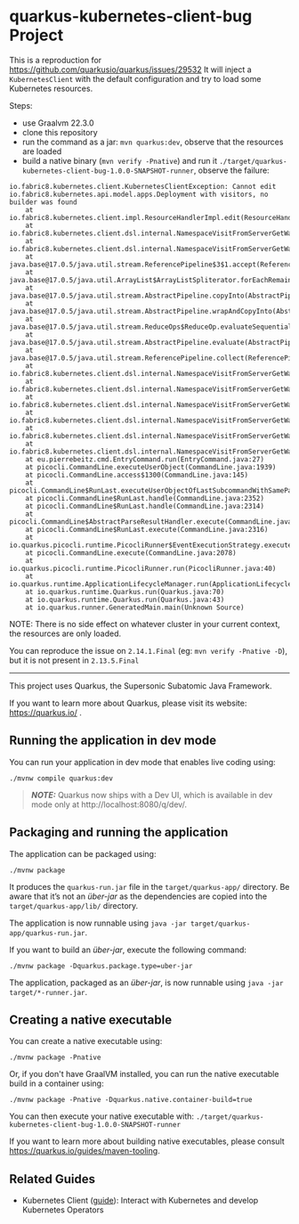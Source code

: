 # quarkus-kubernetes-client-bug Project

This is a reproduction for https://github.com/quarkusio/quarkus/issues/29532
It will inject a `KubernetesClient` with the default configuration and try to load some Kubernetes resources.

Steps:

* use Graalvm 22.3.0
* clone this repository
* run the command as a jar: `mvn quarkus:dev`, observe that the resources are loaded
* build a native binary (`mvn verify -Pnative`) and run it `./target/quarkus-kubernetes-client-bug-1.0.0-SNAPSHOT-runner`, observe the failure:

```text
io.fabric8.kubernetes.client.KubernetesClientException: Cannot edit io.fabric8.kubernetes.api.model.apps.Deployment with visitors, no builder was found
	at io.fabric8.kubernetes.client.impl.ResourceHandlerImpl.edit(ResourceHandlerImpl.java:61)
	at io.fabric8.kubernetes.client.dsl.internal.NamespaceVisitFromServerGetWatchDeleteRecreateWaitApplicableListImpl.acceptVisitors(NamespaceVisitFromServerGetWatchDeleteRecreateWaitApplicableListImpl.java:292)
	at io.fabric8.kubernetes.client.dsl.internal.NamespaceVisitFromServerGetWatchDeleteRecreateWaitApplicableListImpl.lambda$getItems$1(NamespaceVisitFromServerGetWatchDeleteRecreateWaitApplicableListImpl.java:112)
	at java.base@17.0.5/java.util.stream.ReferencePipeline$3$1.accept(ReferencePipeline.java:197)
	at java.base@17.0.5/java.util.ArrayList$ArrayListSpliterator.forEachRemaining(ArrayList.java:1625)
	at java.base@17.0.5/java.util.stream.AbstractPipeline.copyInto(AbstractPipeline.java:509)
	at java.base@17.0.5/java.util.stream.AbstractPipeline.wrapAndCopyInto(AbstractPipeline.java:499)
	at java.base@17.0.5/java.util.stream.ReduceOps$ReduceOp.evaluateSequential(ReduceOps.java:921)
	at java.base@17.0.5/java.util.stream.AbstractPipeline.evaluate(AbstractPipeline.java:234)
	at java.base@17.0.5/java.util.stream.ReferencePipeline.collect(ReferencePipeline.java:682)
	at io.fabric8.kubernetes.client.dsl.internal.NamespaceVisitFromServerGetWatchDeleteRecreateWaitApplicableListImpl.getItems(NamespaceVisitFromServerGetWatchDeleteRecreateWaitApplicableListImpl.java:114)
	at io.fabric8.kubernetes.client.dsl.internal.NamespaceVisitFromServerGetWatchDeleteRecreateWaitApplicableListImpl.resources(NamespaceVisitFromServerGetWatchDeleteRecreateWaitApplicableListImpl.java:119)
	at io.fabric8.kubernetes.client.dsl.internal.NamespaceVisitFromServerGetWatchDeleteRecreateWaitApplicableListImpl.getResources(NamespaceVisitFromServerGetWatchDeleteRecreateWaitApplicableListImpl.java:124)
	at io.fabric8.kubernetes.client.dsl.internal.NamespaceVisitFromServerGetWatchDeleteRecreateWaitApplicableListImpl.performOperation(NamespaceVisitFromServerGetWatchDeleteRecreateWaitApplicableListImpl.java:327)
	at io.fabric8.kubernetes.client.dsl.internal.NamespaceVisitFromServerGetWatchDeleteRecreateWaitApplicableListImpl.get(NamespaceVisitFromServerGetWatchDeleteRecreateWaitApplicableListImpl.java:224)
	at io.fabric8.kubernetes.client.dsl.internal.NamespaceVisitFromServerGetWatchDeleteRecreateWaitApplicableListImpl.get(NamespaceVisitFromServerGetWatchDeleteRecreateWaitApplicableListImpl.java:62)
	at eu.pierrebeitz.cmd.EntryCommand.run(EntryCommand.java:27)
	at picocli.CommandLine.executeUserObject(CommandLine.java:1939)
	at picocli.CommandLine.access$1300(CommandLine.java:145)
	at picocli.CommandLine$RunLast.executeUserObjectOfLastSubcommandWithSameParent(CommandLine.java:2358)
	at picocli.CommandLine$RunLast.handle(CommandLine.java:2352)
	at picocli.CommandLine$RunLast.handle(CommandLine.java:2314)
	at picocli.CommandLine$AbstractParseResultHandler.execute(CommandLine.java:2179)
	at picocli.CommandLine$RunLast.execute(CommandLine.java:2316)
	at io.quarkus.picocli.runtime.PicocliRunner$EventExecutionStrategy.execute(PicocliRunner.java:26)
	at picocli.CommandLine.execute(CommandLine.java:2078)
	at io.quarkus.picocli.runtime.PicocliRunner.run(PicocliRunner.java:40)
	at io.quarkus.runtime.ApplicationLifecycleManager.run(ApplicationLifecycleManager.java:131)
	at io.quarkus.runtime.Quarkus.run(Quarkus.java:70)
	at io.quarkus.runtime.Quarkus.run(Quarkus.java:43)
	at io.quarkus.runner.GeneratedMain.main(Unknown Source)
```

NOTE: There is no side effect on whatever cluster in your current context, the resources are only loaded.

You can reproduce the issue on `2.14.1.Final` (eg: `mvn verify -Pnative -D`), but it is not present in `2.13.5.Final`

----------

This project uses Quarkus, the Supersonic Subatomic Java Framework.

If you want to learn more about Quarkus, please visit its website: https://quarkus.io/ .

## Running the application in dev mode

You can run your application in dev mode that enables live coding using:
```shell script
./mvnw compile quarkus:dev
```

> **_NOTE:_**  Quarkus now ships with a Dev UI, which is available in dev mode only at http://localhost:8080/q/dev/.

## Packaging and running the application

The application can be packaged using:
```shell script
./mvnw package
```
It produces the `quarkus-run.jar` file in the `target/quarkus-app/` directory.
Be aware that it’s not an _über-jar_ as the dependencies are copied into the `target/quarkus-app/lib/` directory.

The application is now runnable using `java -jar target/quarkus-app/quarkus-run.jar`.

If you want to build an _über-jar_, execute the following command:
```shell script
./mvnw package -Dquarkus.package.type=uber-jar
```

The application, packaged as an _über-jar_, is now runnable using `java -jar target/*-runner.jar`.

## Creating a native executable

You can create a native executable using: 
```shell script
./mvnw package -Pnative
```

Or, if you don't have GraalVM installed, you can run the native executable build in a container using: 
```shell script
./mvnw package -Pnative -Dquarkus.native.container-build=true
```

You can then execute your native executable with: `./target/quarkus-kubernetes-client-bug-1.0.0-SNAPSHOT-runner`

If you want to learn more about building native executables, please consult https://quarkus.io/guides/maven-tooling.

## Related Guides

- Kubernetes Client ([guide](https://quarkus.io/guides/kubernetes-client)): Interact with Kubernetes and develop Kubernetes Operators
